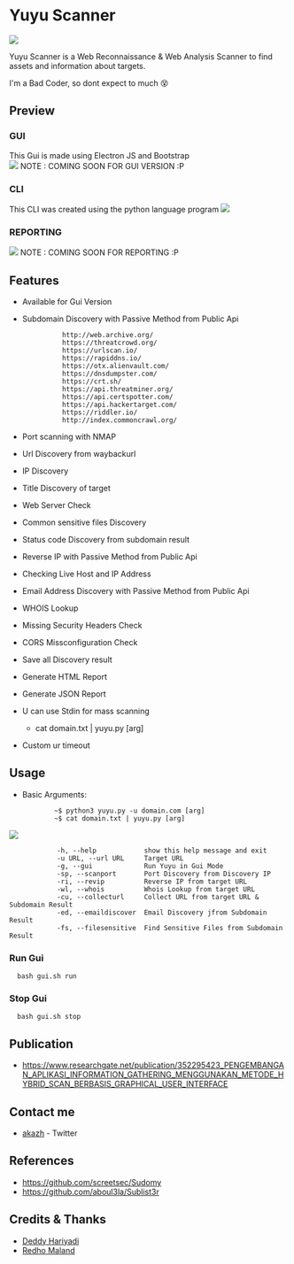 # Yuyu Scanner

<img src='https://raw.githubusercontent.com/justakazh/Yuyu_Scanner/master/y.png'>

Yuyu Scanner is a Web Reconnaissance & Web Analysis Scanner to find assets and information about targets.


I'm a Bad Coder, so dont expect to much 😵




## Preview 

### GUI
This Gui is made using Electron JS and Bootstrap<br>
<img src="https://raw.githubusercontent.com/justakazh/Yuyu_Scanner/master/Screenshot_7.png">
NOTE : COMING SOON FOR GUI VERSION :P

### CLI
This CLI was created using the python language program
<img src="https://raw.githubusercontent.com/justakazh/Yuyu_Scanner/master/Screenshot_8.png">

### REPORTING
<img src="https://raw.githubusercontent.com/justakazh/Yuyu_Scanner/master/Screenshot_9.png">
NOTE : COMING SOON FOR REPORTING :P

## Features 
- Available for Gui Version
- Subdomain Discovery with Passive Method from Public Api

                http://web.archive.org/
                https://threatcrowd.org/
                https://urlscan.io/
                https://rapiddns.io/
                https://otx.alienvault.com/
                https://dnsdumpster.com/
                https://crt.sh/
                https://api.threatminer.org/
                https://api.certspotter.com/
                https://api.hackertarget.com/
                https://riddler.io/
                http://index.commoncrawl.org/
- Port scanning with NMAP
- Url Discovery from waybackurl
- IP Discovery 
- Title Discovery of target
- Web Server Check
- Common sensitive files Discovery
- Status code Discovery from subdomain result 
- Reverse IP with Passive Method  from Public Api
- Checking Live Host and IP Address
- Email Address Discovery with Passive Method from Public Api
- WHOIS Lookup 
- Missing Security Headers Check
- CORS Missconfiguration Check 
- Save all Discovery result
- Generate HTML Report
- Generate JSON Report
- U can use Stdin for mass scanning 
  - cat domain.txt | yuyu.py [arg]
- Custom ur timeout

## Usage
- Basic Arguments:
              
              ~$ python3 yuyu.py -u domain.com [arg]
              ~$ cat domain.txt | yuyu.py [arg]

<img src="https://raw.githubusercontent.com/justakazh/Yuyu_Scanner/master/Screenshot_6.png">

                
                -h, --help            show this help message and exit
                -u URL, --url URL     Target URL
                -g, --gui             Run Yuyu in Gui Mode
                -sp, --scanport       Port Discovery from Discovery IP
                -ri, --revip          Reverse IP from target URL
                -wl, --whois          Whois Lookup from target URL
                -cu, --collecturl     Collect URL from target URL & Subdomain Result
                -ed, --emaildiscover  Email Discovery jfrom Subdomain Result
                -fs, --filesensitive  Find Sensitive Files from Subdomain Result
                
### Run Gui 
      bash gui.sh run
### Stop Gui 
      bash gui.sh stop

## Publication
- https://www.researchgate.net/publication/352295423_PENGEMBANGAN_APLIKASI_INFORMATION_GATHERING_MENGGUNAKAN_METODE_HYBRID_SCAN_BERBASIS_GRAPHICAL_USER_INTERFACE

## Contact me
- [akazh](https://twitter.com/akazh18/) - Twitter

## References
- https://github.com/screetsec/Sudomy
- https://github.com/aboul3la/Sublist3r

## Credits & Thanks
- [Deddy Hariyadi](https://www.instagram.com/milisd4d/) 
- [Redho Maland](https://github.com/screetsec/)

